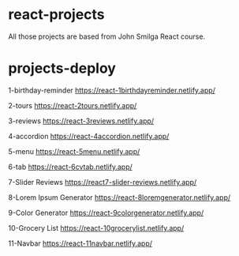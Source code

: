 # react-projects

All those projects are based from John Smilga React course.

# projects-deploy

1-birthday-reminder
https://react-1birthdayreminder.netlify.app/

2-tours
https://react-2tours.netlify.app/

3-reviews
https://react-3reviews.netlify.app/

4-accordion
https://react-4accordion.netlify.app/

5-menu
https://react-5menu.netlify.app/

6-tab
https://react-6cvtab.netlify.app/

7-Slider Reviews
https://react7-slider-reviews.netlify.app/

8-Lorem Ipsum Generator
https://react-8loremgenerator.netlify.app/

9-Color Generator
https://react-9colorgenerator.netlify.app/

10-Grocery List
https://react-10grocerylist.netlify.app/

11-Navbar
https://react-11navbar.netlify.app/
